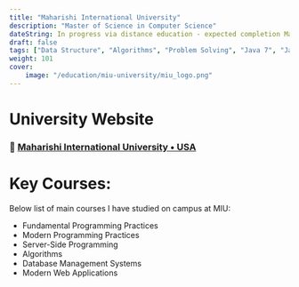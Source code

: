```yaml
---
title: "Maharishi International University"
description: "Master of Science in Computer Science"
dateString: In progress via distance education - expected completion May 2025
draft: false
tags: ["Data Structure", "Algorithms", "Problem Solving", "Java 7", "Java 8", "Object Oriented Programming", "Java Functional Programming", "Java Stream API", "Angular", "Nodejs", "Express", "MongoDB", "Database Optimization", "MySQL", "RESTFul API"]
weight: 101
cover:
    image: "/education/miu-university/miu_logo.png"
---
```


# University Website
### 🔗 [Maharishi International University • USA](https://compro.miu.edu/)

# Key Courses: 
Below list of main courses I have studied on campus at MIU:
- Fundamental Programming Practices
- Modern Programming Practices 
- Server-Side Programming 
- Algorithms 
- Database Management Systems
- Modern Web Applications